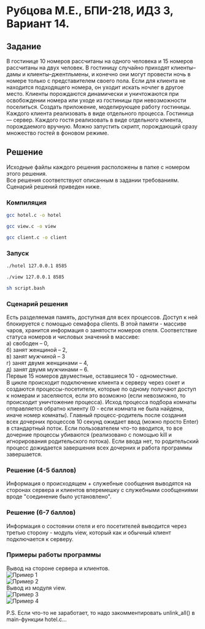 # Рубцова М.Е., БПИ-218, ИДЗ 3, Вариант 14.

## Задание

В гостинице 10 номеров рассчитаны на одного человека и 15 номеров рассчитаны на двух человек. В гостиницу случайно приходят клиенты–дамы и клиенты–джентльмены, и конечно они могут провести ночь в номере только с представителем своего пола. Если для клиента не находится подходящего номера, он уходит искать ночлег в другое место. Клиенты порождаются динамически и уничтожаются при освобождении номера или уходе из гостиницы при невозможности поселиться. Создать приложение, моделирующее работу гостиницы. Каждого клиента реализовать в виде отдельного процесса. Гостиница — сервер. Каждого гостя реализовать в виде отдельного клиента, порождаемого вручную. Можно запустить скрипт, порождающий сразу множество гостей в фоновом режиме.
 
## Решение

Исходные файлы каждого решения расположены в папке с номером этого решения.\
Все решения соответствуют описанным в задании требованиям. Сценарий решений приведен ниже.

### Компиляция
```sh
gcc hotel.c -o hotel
```

```sh
gcc view.c -o view
```

```sh
gcc client.c -o client
```

### Запуск
```sh
./hotel 127.0.0.1 8585
```

```sh
./view 127.0.0.1 8585
```

```sh
sh script.bash
```

### Сценарий решения

Есть разделяемая память, доступная для всех процессов. Доступ к ней блокируется с помощью семафора clients. В этой памяти - массиве чаров, хранится информация о занятости номеров отеля. Соответствие статуса номеров и числовых значений в массиве:\
а) свободен – 0,\
б) занят женщиной – 2,\
в) занят мужчиной – 3\
г) занят двумя женщинами – 4,\
д) занят двумя мужчинами – 6.\
Первые 15 номеров двуместные, оставшиеся 10 - одноместные.\
В цикле происходит подключение клиента к серверу через сокет и создаются процессы-посетители, которые по одному получают доступ к номерам и заселяются, если это возможно (если невозможно, то происходит уничтожение процесса). Исход процесса подбора комнаты отправляется обратно клиенту (0 - если комната не была найдена, иначе номер комнаты). Главный процесс-родитель после создания всех дочерних процессов 10 секунд ожидает ввод (можно просто Enter) в стандартный поток. Если пользователем что-то вводится, то все дочерние процессы убиваются (реализовано с помощью kill и игнорирования родительского потока). Если ввода нет, то родительский процесс дожидается завершения всех дочерних и работа программы завершается.

### Решение (4-5 баллов)
Информация о происходящем + служебные сообщения выводятся на сторонах сервера и  клиентов вперемешку с служебными сообщениями вроде "соединение было установлено".

### Решение (6-7 баллов)
Информация о состоянии отеля и его посетителей выводится через третью сторону - модуль view, который как и обычный клиент подключается к серверу.

### Примеры работы программы
Вывод на стороне сервера и клиентов.\
![Пример 1](https://github.com/acidnaya/OS_HW_3/blob/main/images/1.jpg)\
![Пример 2](https://github.com/acidnaya/OS_HW_3/blob/main/images/2.jpg)\
Вывод из модуля view.\
![Пример 3](https://github.com/acidnaya/OS_HW_3/blob/main/images/3.jpg)\
![Пример 4](https://github.com/acidnaya/OS_HW_3/blob/main/images/4.jpg)

P.S. Если что-то не заработает, то надо закомментировать unlink_all() в main-функции hotel.c...
